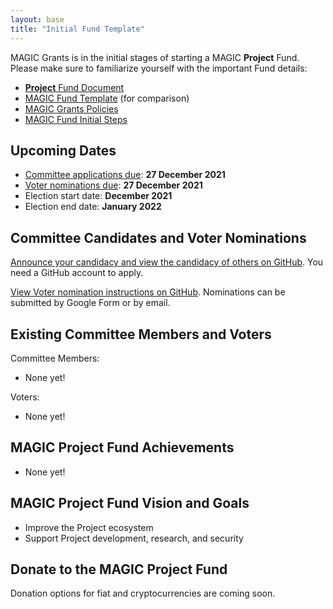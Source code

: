 ```yaml
---
layout: base
title: "Initial Fund Template"
---
```


MAGIC Grants is in the initial stages of starting a MAGIC **Project** Fund. Please make sure to familiarize yourself with the important Fund details:

* [**Project** Fund Document]()
* [MAGIC Fund Template](/funds/fund_template) (for comparison)
* [MAGIC Grants Policies](/about/documentation)
* [MAGIC Fund Initial Steps](/funds/fund_initial_steps/)

## Upcoming Dates

* [Committee applications due](): **27 December 2021**
* [Voter nominations due](): **27 December 2021**
* Election start date: **December 2021**
* Election end date: **January 2022**

## Committee Candidates and Voter Nominations

[Announce your candidacy and view the candidacy of others on GitHub](https://github.com/MAGICGrants/Monero-Fund/issues). You need a GitHub account to apply.

[View Voter nomination instructions on GitHub](https://github.com/MAGICGrants/Monero-Fund). Nominations can be submitted by Google Form or by email.

## Existing Committee Members and Voters

Committee Members:
* None yet!

Voters:
* None yet!

## MAGIC **Project** Fund Achievements

* None yet!

## MAGIC **Project** Fund Vision and Goals

* Improve the Project ecosystem
* Support Project development, research, and security

## Donate to the MAGIC **Project** Fund

Donation options for fiat and cryptocurrencies are coming soon.
